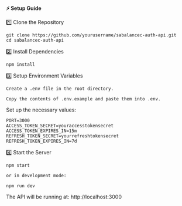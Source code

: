 **⚡ Setup Guide**

1️⃣ Clone the Repository

    git clone https://github.com/yourusername/sabalancec-auth-api.git
    cd sabalancec-auth-api

2️⃣ Install Dependencies

    npm install

3️⃣ Setup Environment Variables

    Create a .env file in the root directory.
    
    Copy the contents of .env.example and paste them into .env.

Set up the necessary values:

    PORT=3000
    ACCESS_TOKEN_SECRET=youraccesstokensecret
    ACCESS_TOKEN_EXPIRES_IN=15m
    REFRESH_TOKEN_SECRET=yourrefreshtokensecret
    REFRESH_TOKEN_EXPIRES_IN=7d

4️⃣ Start the Server

    npm start
    
    or in development mode:
    
    npm run dev

The API will be running at: http://localhost:3000
